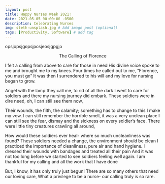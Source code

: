 ```yaml
---
layout: post
title: Happy Nurses Week 2021! 
date: 2021-05-05 00:00:00 -0500
description: Celebrating Nurses
img: steth-unsplash.jpg # Add image post (optional)
tags: [Productivity, Software] # add tag
---
```

opsjopsjgopsjposjeosjgpgjp




<p align="center">
The Calling of Florence

I felt a calling from above to care for those in need
His divine voice spoke to me and brought me to my knees.
Four times he called out to me, “Florence, you must go”
It was then I surrendered to his will and my love for nursing began to grow.

Angel with the lamp they call me, to rid of all the dark
I went to care for soldiers and there my nursing journey did embark.
These soldiers were in dire need, oh, I can still see them now,

Their wounds, the filth, the calamity; something has to change to this I make my vow.
I can still remember the horrible smell, it was a very unclean place
I can still see the fear, dismay and the sickness on every soldier’s face.
There were little tiny creatures crawling all around,

How would these soldiers ever heal- where so much uncleanliness was found?
These soldiers needed a change, the environment should be clean
I practiced the importance of cleanliness, pure air and hand hygiene.
I dressed their wounds with bandages and treated all their pain
And it was not too long before we started to see soldiers feeling well again.
I am thankful for my calling and all the work that I have done

But, I know, it has only truly just begun!
There are so many others that need our loving care,
What a privilege to be a nurse- our calling truly is so rare.</p>
